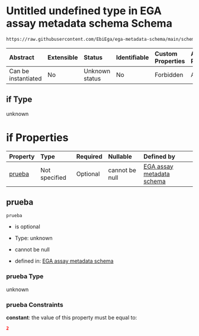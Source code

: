 # Untitled undefined type in EGA assay metadata schema Schema

```txt
https://raw.githubusercontent.com/EbiEga/ega-metadata-schema/main/schemas/EGA.assay.json#/properties/assay_type_specifications/properties/array_assay_specifications/anyOf/0/if
```



| Abstract            | Extensible | Status         | Identifiable | Custom Properties | Additional Properties | Access Restrictions | Defined In                                                                 |
| :------------------ | :--------- | :------------- | :----------- | :---------------- | :-------------------- | :------------------ | :------------------------------------------------------------------------- |
| Can be instantiated | No         | Unknown status | No           | Forbidden         | Allowed               | none                | [EGA.assay.json\*](../../../schemas/EGA.assay.json "open original schema") |

## if Type

unknown

# if Properties

| Property          | Type          | Required | Nullable       | Defined by                                                                                                                                                                                                                                                                                                                                                                      |
| :---------------- | :------------ | :------- | :------------- | :------------------------------------------------------------------------------------------------------------------------------------------------------------------------------------------------------------------------------------------------------------------------------------------------------------------------------------------------------------------------------ |
| [prueba](#prueba) | Not specified | Optional | cannot be null | [EGA assay metadata schema](ega-11-properties-assay-type-specifications-properties-specifications-of-an-array-assay-anyof-2-labels-per-array-check-if-properties-prueba.md "https://raw.githubusercontent.com/EbiEga/ega-metadata-schema/main/schemas/EGA.assay.json#/properties/assay_type_specifications/properties/array_assay_specifications/anyOf/0/if/properties/prueba") |

## prueba



`prueba`

*   is optional

*   Type: unknown

*   cannot be null

*   defined in: [EGA assay metadata schema](ega-11-properties-assay-type-specifications-properties-specifications-of-an-array-assay-anyof-2-labels-per-array-check-if-properties-prueba.md "https://raw.githubusercontent.com/EbiEga/ega-metadata-schema/main/schemas/EGA.assay.json#/properties/assay_type_specifications/properties/array_assay_specifications/anyOf/0/if/properties/prueba")

### prueba Type

unknown

### prueba Constraints

**constant**: the value of this property must be equal to:

```json
2
```
